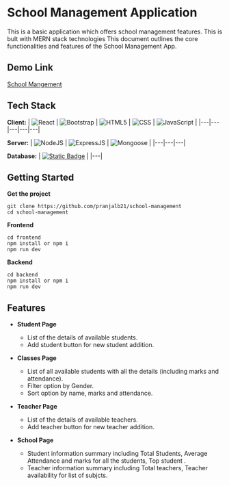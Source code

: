 
# School Management Application

This is a basic application which offers school management features. This is bult with MERN stack technologies This document outlines the core functionalities and features of the School Management App.

## Demo Link
<a href="https://dainty-queijadas-0c55ce.netlify.app" target="_blank">School Mangement</a>

## Tech Stack

**Client:**
| ![React](https://img.shields.io/badge/React-212121?logo=react&labelColor=black) | ![Bootstrap](https://img.shields.io/badge/Bootstrap-212121?logo=bootstrap&labelColor=white) | ![HTML5](https://img.shields.io/badge/HTML-212121?logo=html5&labelColor=white) | ![CSS](https://img.shields.io/badge/CSS-212121?logo=css3&labelColor=grey) | ![JavaScript](https://img.shields.io/badge/JavaScript-212121?logo=javascript&labelColor=grey) |
|---|---|---|---|---|

**Server:**
| ![NodeJS](https://img.shields.io/badge/NodeJS-212121?logo=nodedotjs&labelColor=grey) | ![ExpressJS](https://img.shields.io/badge/ExpressJS-212121?logo=express&labelColor=grey) | ![Mongoose](https://img.shields.io/badge/Mongoose-212121?logo=mongoose&labelColor=black)  |
|---|---|---|


**Database:**
| [![Static Badge](https://img.shields.io/badge/MongoDB-212121?logo=mongodb&labelColor=grey)](#) |
|---|

## Getting Started

**Get the project**
```
git clone https://github.com/pranjalb21/school-management
cd school-management
```

**Frontend**
```
cd frontend
npm install or npm i
npm run dev
```

**Backend**
```
cd backend
npm install or npm i
npm run dev
```


## Features

- **Student Page**
    - List of the details of available students.
    - Add student button for new student addition.

- **Classes Page**
    - List of all available students with all the details (including marks and attendance).
    - Filter option by Gender.
    - Sort option by name, marks and attendance.
      
- **Teacher Page**
    - List of the details of available teachers.
    - Add teacher button for new teacher addition.

- **School Page**
    - Student information summary including Total Students, Average Attendance and marks for all the students, Top student .
    - Teacher information summary including Total teachers, Teacher availability for list of subjcts.
